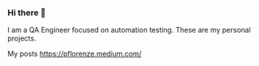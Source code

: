 ### Hi there 👋
I am a QA Engineer focused on automation testing. 
These are my personal projects.

My posts
https://pflorenze.medium.com/

